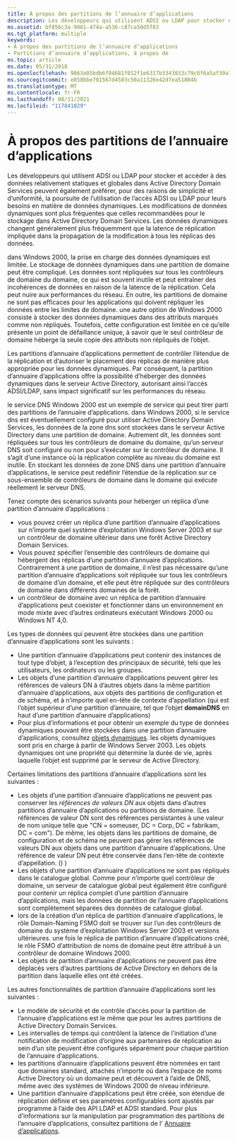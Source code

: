 ```yaml
---
title: À propos des partitions de l’annuaire d’applications
description: Les développeurs qui utilisent ADSI ou LDAP pour stocker et accéder à des données relativement statiques et globales dans Active Directory Domain Services peuvent également préférer, pour des raisons de simplicité et d’uniformité, la poursuite de l’utilisation de l’accès ADSI ou LDAP pour leurs besoins en matière de données dynamiques. Les modifications de données dynamiques sont plus fréquentes que celles recommandées pour le stockage dans Active Directory Domain Services. Les données dynamiques changent généralement plus fréquemment que la latence de réplication impliquée dans la propagation de la modification à tous les réplicas des données.
ms.assetid: bf856c3a-9061-474a-a536-c87ca50d5f83
ms.tgt_platform: multiple
keywords:
- À propos des partitions de l’annuaire d’applications
- Partitions d’annuaire d’applications, à propos de
ms.topic: article
ms.date: 05/31/2018
ms.openlocfilehash: 9063a05bdb6f04681f012f1e6317b3343833c79c8f6a5af39a1a7865eccbab63
ms.sourcegitcommit: e858bbe701567d4583c50a11326e42d7ea51804b
ms.translationtype: MT
ms.contentlocale: fr-FR
ms.lasthandoff: 08/11/2021
ms.locfileid: "117841029"
---
```

# <a name="about-application-directory-partitions"></a>À propos des partitions de l’annuaire d’applications

Les développeurs qui utilisent ADSI ou LDAP pour stocker et accéder à des données relativement statiques et globales dans Active Directory Domain Services peuvent également préférer, pour des raisons de simplicité et d’uniformité, la poursuite de l’utilisation de l’accès ADSI ou LDAP pour leurs besoins en matière de données dynamiques. Les modifications de données dynamiques sont plus fréquentes que celles recommandées pour le stockage dans Active Directory Domain Services. Les données dynamiques changent généralement plus fréquemment que la latence de réplication impliquée dans la propagation de la modification à tous les réplicas des données.

dans Windows 2000, la prise en charge des données dynamiques est limitée. Le stockage de données dynamiques dans une partition de domaine peut être compliqué. Les données sont répliquées sur tous les contrôleurs de domaine du domaine, ce qui est souvent inutile et peut entraîner des incohérences de données en raison de la latence de la réplication. Cela peut nuire aux performances du réseau. En outre, les partitions de domaine ne sont pas efficaces pour les applications qui doivent répliquer les données entre les limites de domaine. une autre option de Windows 2000 consiste à stocker des données dynamiques dans des attributs marqués comme non répliqués. Toutefois, cette configuration est limitée en ce qu’elle présente un point de défaillance unique, à savoir que le seul contrôleur de domaine héberge la seule copie des attributs non répliqués de l’objet.

Les partitions d’annuaire d’applications permettent de contrôler l’étendue de la réplication et d’autoriser le placement des réplicas de manière plus appropriée pour les données dynamiques. Par conséquent, la partition d’annuaire d’applications offre la possibilité d’héberger des données dynamiques dans le serveur Active Directory, autorisant ainsi l’accès ADSI/LDAP, sans impact significatif sur les performances du réseau.

le service DNS Windows 2000 est un exemple de service qui peut tirer parti des partitions de l’annuaire d’applications. dans Windows 2000, si le service dns est éventuellement configuré pour utiliser Active Directory Domain Services, les données de la zone dns sont stockées dans le serveur Active Directory dans une partition de domaine. Autrement dit, les données sont répliquées sur tous les contrôleurs de domaine du domaine, qu’un serveur DNS soit configuré ou non pour s’exécuter sur le contrôleur de domaine. Il s’agit d’une instance où la réplication complète au niveau du domaine est inutile. En stockant les données de zone DNS dans une partition d’annuaire d’applications, le service peut redéfinir l’étendue de la réplication sur ce sous-ensemble de contrôleurs de domaine dans le domaine qui exécute réellement le serveur DNS.

Tenez compte des scénarios suivants pour héberger un réplica d’une partition d’annuaire d’applications :

-   vous pouvez créer un réplica d’une partition d’annuaire d’applications sur n’importe quel système d’exploitation Windows Server 2003 et sur un contrôleur de domaine ultérieur dans une forêt Active Directory Domain Services.
-   Vous pouvez spécifier l’ensemble des contrôleurs de domaine qui hébergent des réplicas d’une partition d’annuaire d’applications. Contrairement à une partition de domaine, il n’est pas nécessaire qu’une partition d’annuaire d’applications soit répliquée sur tous les contrôleurs de domaine d’un domaine, et elle peut être répliquée sur des contrôleurs de domaine dans différents domaines de la forêt.
-   un contrôleur de domaine avec un réplica de partition d’annuaire d’applications peut coexister et fonctionner dans un environnement en mode mixte avec d’autres ordinateurs exécutant Windows 2000 ou Windows NT 4,0.

Les types de données qui peuvent être stockées dans une partition d’annuaire d’applications sont les suivants :

-   Une partition d’annuaire d’applications peut contenir des instances de tout type d’objet, à l’exception des principaux de sécurité, tels que les utilisateurs, les ordinateurs ou les groupes.
-   Les objets d’une partition d’annuaire d’applications peuvent gérer les références de valeurs DN à d’autres objets dans la même partition d’annuaire d’applications, aux objets des partitions de configuration et de schéma, et à n’importe quel en-tête de contexte d’appellation (qui est l’objet supérieur d’une partition d’annuaire, tel que l’objet **domainDNS** en haut d’une partition d’annuaire d’applications)
-   Pour plus d’informations et pour obtenir un exemple du type de données dynamiques pouvant être stockées dans une partition d’annuaire d’applications, consultez [objets dynamiques](dynamic-objects.md). les objets dynamiques sont pris en charge à partir de Windows Server 2003. Les objets dynamiques ont une propriété qui détermine la durée de vie, après laquelle l’objet est supprimé par le serveur de Active Directory.

Certaines limitations des partitions d’annuaire d’applications sont les suivantes :

-   Les objets d’une partition d’annuaire d’applications ne peuvent pas conserver les *références de valeurs DN* aux objets dans d’autres partitions d’annuaire d’applications ou partitions de domaine. (Les références de valeur DN sont des références persistantes à une valeur de nom unique telle que "CN = someuser, DC = Corp, DC = fabrikam, DC = com"). De même, les objets dans les partitions de domaine, de configuration et de schéma ne peuvent pas gérer les références de valeurs DN aux objets dans une partition d’annuaire d’applications. Une référence de valeur DN peut être conservée dans l’en-tête de contexte d’appellation. () )
-   Les objets d’une partition d’annuaire d’applications ne sont pas répliqués dans le catalogue global. Comme pour n’importe quel contrôleur de domaine, un serveur de catalogue global peut également être configuré pour contenir un réplica complet d’une partition d’annuaire d’applications, mais les données de partition de l’annuaire d’applications sont complètement séparées des données de catalogue global.
-   lors de la création d’un réplica de partition d’annuaire d’applications, le rôle Domain-Naming FSMO doit se trouver sur l’un des contrôleurs de domaine du système d’exploitation Windows Server 2003 et versions ultérieures. une fois le réplica de partition d’annuaire d’applications créé, le rôle FSMO d’attribution de noms de domaine peut être attribué à un contrôleur de domaine Windows 2000.
-   Les objets de partition d’annuaire d’applications ne peuvent pas être déplacés vers d’autres partitions de Active Directory en dehors de la partition dans laquelle elles ont été créées.

Les autres fonctionnalités de partition d’annuaire d’applications sont les suivantes :

-   Le modèle de sécurité et de contrôle d’accès pour la partition de l’annuaire d’applications est le même que pour les autres partitions de Active Directory Domain Services.
-   Les intervalles de temps qui contrôlent la latence de l’initiation d’une notification de modification d’origine aux partenaires de réplication au sein d’un site peuvent être configurés séparément pour chaque partition de l’annuaire d’applications.
-   les partitions d’annuaire d’applications peuvent être nommées en tant que domaines standard, attachés n’importe où dans l’espace de noms Active Directory où un domaine peut et découvert à l’aide de DNS, même avec des systèmes de Windows 2000 de niveau inférieure.
-   Une partition d’annuaire d’applications peut être créée, son étendue de réplication définie et ses paramètres configurables sont ajustés par programme à l’aide des API LDAP et ADSI standard. Pour plus d’informations sur la manipulation par programmation des partitions de l’annuaire d’applications, consultez partitions de l' [Annuaire d’applications](application-directory-partitions.md).

 

 




